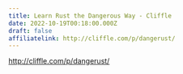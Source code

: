 ```yaml
---
title: Learn Rust the Dangerous Way - Cliffle
date: 2022-10-19T00:18:00.000Z
draft: false
affiliatelink: http://cliffle.com/p/dangerust/
---
```

http://cliffle.com/p/dangerust/
